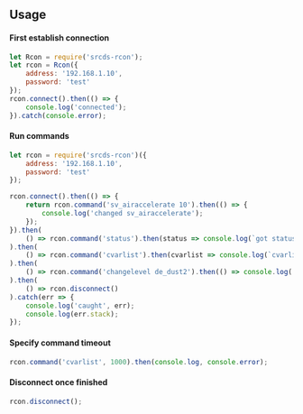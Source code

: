 ## Usage

#### First establish connection

``` javascript
let Rcon = require('srcds-rcon');
let rcon = Rcon({
    address: '192.168.1.10',
    password: 'test'
});
rcon.connect().then(() => {
    console.log('connected');
}).catch(console.error);
```

#### Run commands

``` javascript
let rcon = require('srcds-rcon')({
    address: '192.168.1.10',
    password: 'test'
});

rcon.connect().then(() => {
    return rcon.command('sv_airaccelerate 10').then(() => {
        console.log('changed sv_airaccelerate');
    });
}).then(
    () => rcon.command('status').then(status => console.log(`got status ${status}`))
).then(
    () => rcon.command('cvarlist').then(cvarlist => console.log(`cvarlist is \n${cvarlist}`))
).then(
    () => rcon.command('changelevel de_dust2').then(() => console.log('changed map'))
).then(
    () => rcon.disconnect()
).catch(err => {
    console.log('caught', err);
    console.log(err.stack);
});
```

#### Specify command timeout

``` javascript
rcon.command('cvarlist', 1000).then(console.log, console.error);
```

#### Disconnect once finished

``` javascript
rcon.disconnect();
```
